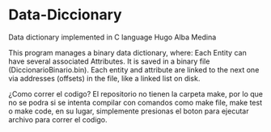 # Data-Diccionary
Data dictionary implemented in C language   Hugo Alba Medina

This program manages a binary data dictionary, where:
Each Entity can have several associated Attributes.
It is saved in a binary file (DiccionarioBinario.bin).
Each entity and attribute are linked to the next one via addresses (offsets) in the file, like a linked list on disk.

¿Como correr el codigo?
El repositorio no tienen la carpeta make, por lo que no se podra si se intenta compilar con comandos como make file, make test o make code, en su lugar, simplemente presionas el boton para ejecutar archivo para correr el codigo.